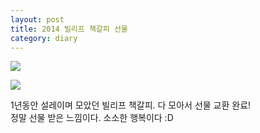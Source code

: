 ```yaml
---
layout: post
title: 2014 빌리프 책갈피 선물
category: diary
---
```


![](__imgUrl__/1.jpg)

![](__imgUrl__/2.jpg)

1년동안 설레이며 모았던 빌리프 책갈피. 다 모아서 선물 교환 완료!<br>
정말 선물 받은 느낌이다. 소소한 행복이다 :D